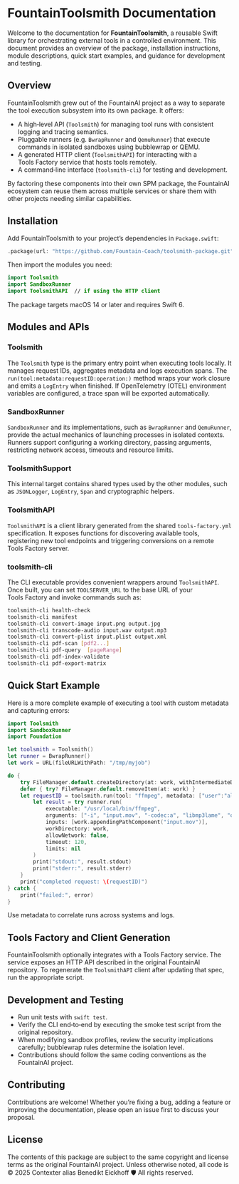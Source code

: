 # FountainToolsmith Documentation

Welcome to the documentation for **FountainToolsmith**, a reusable
Swift library for orchestrating external tools in a controlled
environment. This document provides an overview of the package,
installation instructions, module descriptions, quick start examples,
and guidance for development and testing.

## Overview

FountainToolsmith grew out of the FountainAI project as a way to
separate the tool execution subsystem into its own package. It offers:

* A high‑level API (`Toolsmith`) for managing tool runs with consistent logging and tracing semantics.
* Pluggable runners (e.g. `BwrapRunner` and `QemuRunner`) that execute commands in
  isolated sandboxes using bubblewrap or QEMU.
* A generated HTTP client (`ToolsmithAPI`) for interacting with a Tools Factory service that hosts tools remotely.
* A command‑line interface (`toolsmith-cli`) for testing and development.

By factoring these components into their own SPM package, the
FountainAI ecosystem can reuse them across multiple services or share
them with other projects needing similar capabilities.

## Installation

Add FountainToolsmith to your project’s dependencies in `Package.swift`:

```swift
.package(url: "https://github.com/Fountain-Coach/toolsmith-package.git", from: "1.0.0"),
```

Then import the modules you need:

```swift
import Toolsmith
import SandboxRunner
import ToolsmithAPI  // if using the HTTP client
```

The package targets macOS 14 or later and requires Swift 6.

## Modules and APIs

### Toolsmith

The `Toolsmith` type is the primary entry point when executing tools
locally. It manages request IDs, aggregates metadata and logs
execution spans. The `run(tool:metadata:requestID:operation:)` method
wraps your work closure and emits a `LogEntry` when finished.
If OpenTelemetry (OTEL) environment variables are configured, a trace
span will be exported automatically.

### SandboxRunner

`SandboxRunner` and its implementations, such as `BwrapRunner` and
`QemuRunner`, provide the actual mechanics of launching processes in
isolated contexts. Runners support configuring a working directory,
passing arguments, restricting network access, timeouts and resource
limits.

### ToolsmithSupport

This internal target contains shared types used by the other modules,
such as `JSONLogger`, `LogEntry`, `Span` and cryptographic helpers.

### ToolsmithAPI

`ToolsmithAPI` is a client library generated from the shared
`tools-factory.yml` specification. It exposes functions for
discovering available tools, registering new tool endpoints and
triggering conversions on a remote Tools Factory server.

### toolsmith-cli

The CLI executable provides convenient wrappers around
`ToolsmithAPI`. Once built, you can set `TOOLSERVER_URL` to the base
URL of your Tools Factory and invoke commands such as:

```bash
toolsmith-cli health-check
toolsmith-cli manifest
toolsmith-cli convert-image input.png output.jpg
toolsmith-cli transcode-audio input.wav output.mp3
toolsmith-cli convert-plist input.plist output.xml
toolsmith-cli pdf-scan [pdf2...]
toolsmith-cli pdf-query  [pageRange]
toolsmith-cli pdf-index-validate 
toolsmith-cli pdf-export-matrix 
```

## Quick Start Example

Here is a more complete example of executing a tool with custom
metadata and capturing errors:

```swift
import Toolsmith
import SandboxRunner
import Foundation

let toolsmith = Toolsmith()
let runner = BwrapRunner()
let work = URL(fileURLWithPath: "/tmp/myjob")

do {
    try FileManager.default.createDirectory(at: work, withIntermediateDirectories: true)
    defer { try? FileManager.default.removeItem(at: work) }
    let requestID = toolsmith.run(tool: "ffmpeg", metadata: ["user":"alice"]) {
        let result = try runner.run(
            executable: "/usr/local/bin/ffmpeg",
            arguments: ["-i", "input.mov", "-codec:a", "libmp3lame", "output.mp3"],
            inputs: [work.appendingPathComponent("input.mov")],
            workDirectory: work,
            allowNetwork: false,
            timeout: 120,
            limits: nil
        )
        print("stdout:", result.stdout)
        print("stderr:", result.stderr)
    }
    print("completed request: \(requestID)")
} catch {
    print("failed:", error)
}
```

Use metadata to correlate runs across systems and logs.

## Tools Factory and Client Generation

FountainToolsmith optionally integrates with a Tools Factory service.
The service exposes an HTTP API described in the original FountainAI
repository. To regenerate the `ToolsmithAPI` client after updating
that spec, run the appropriate script.

## Development and Testing

* Run unit tests with `swift test`.
* Verify the CLI end‑to‑end by executing the smoke test script
  from the original repository.
* When modifying sandbox profiles, review the security implications
  carefully; bubblewrap rules determine the isolation level.
* Contributions should follow the same coding conventions as the
  FountainAI project.

## Contributing

Contributions are welcome! Whether you’re fixing a bug, adding a
feature or improving the documentation, please open an issue first to
discuss your proposal.

## License

The contents of this package are subject to the same copyright and
license terms as the original FountainAI project. Unless otherwise
noted, all code is © 2025 Contexter alias Benedikt Eickhoff 🛡️ All
rights reserved.
